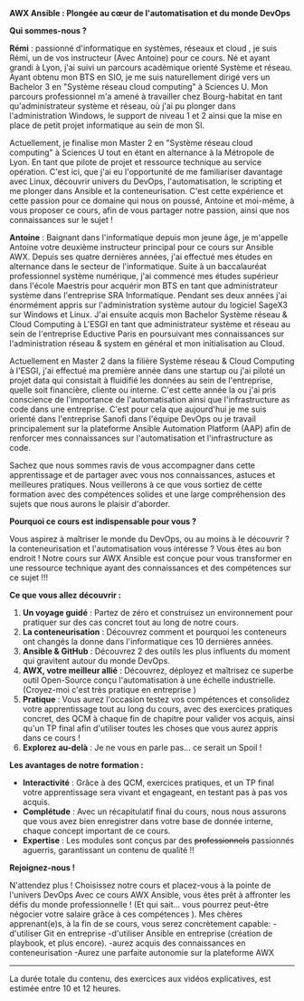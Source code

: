  **AWX Ansible : Plongée au cœur de l'automatisation et du monde DevOps**


**Qui sommes-nous ?**

 **Rémi** : passionné d'informatique en systèmes, réseaux et cloud , je suis Rémi, un de vos instructeur (Avec Antoine) pour ce cours. Né et ayant grandi à Lyon, j'ai suivi un parcours académique orienté Système et réseau. Ayant obtenu mon BTS en SIO, je me suis naturellement  dirigé vers un Bachelor 3 en "Système réseau cloud computing" à Sciences U. Mon parcours professionnel m'a amené à travailler chez Bourg-habitat en tant qu'administrateur système et réseau, où j'ai pu plonger dans l'administration Windows, le support de niveau 1 et 2 ainsi que la mise en place de petit projet informatique au sein de mon SI.

 Actuellement, je finalise mon Master 2 en "Système réseau cloud computing" à Sciences U tout en étant en alternance à la Métropole de Lyon. En tant que pilote de projet et ressource technique au service opération. C'est ici, que j'ai eu l'opportunité de me familiariser davantage avec Linux, découvrir univers du DevOps, l'automatisation, le scripting et me plonger dans Ansible et la conteneurisation. C'est cette expérience et cette passion pour ce domaine qui nous on poussé, Antoine et moi-même, à vous proposer ce cours, afin de vous partager notre passion, ainsi que nos connaissances sur le sujet ! 

 **Antoine** : Baignant dans l'informatique depuis mon jeune âge, je m'appelle Antoine votre deuxième instructeur principal pour ce cours sur Ansible AWX. Depuis ses quatre dernières années, j'ai effectué mes études en alternance dans le secteur de l'informatique. Suite à un baccalauréat professionnel système numérique, j'ai commencé mes études supérieur dans l'école Maestris pour acquérir mon BTS en tant que administrateur système dans l'entreprise SRA Informatique. Pendant ses deux années j'ai énormément appris sur l'administration système autour du logiciel SageX3 sur Windows et Linux. J'ai ensuite acquis mon Bachelor Système réseau & Cloud Computing à L'ESGI en tant que administrateur système et réseau au sein de l'entreprise Eductive Paris en poursuivant mes connaissances sur l'administration réseau & system en général et mon initialisation au Cloud.

 Actuellement en Master 2 dans la filière Système réseau & Cloud Computing à l'ESGI, j'ai effectué ma première année dans une startup ou j'ai piloté un projet data qui consistait à fluidifié les données au sein de l'entreprise, quelle soit financière, cliente ou interne. C'est cette année la ou j'ai pris conscience de l'importance de l'automatisation ainsi que l'infrastructure as code dans une entreprise. C'est pour cela que aujourd'hui je me suis orienté dans l'entreprise Sanofi dans l'équipe DevOps ou je travail principalement sur la plateforme Ansible Automation Platform (AAP) afin de renforcer mes connaissances sur l'automatisation et l'infrastructure as code. 

Sachez que nous sommes ravis de vous accompagner dans cette apprentissage et de partager avec vous nos connaissances, astuces et meilleures pratiques. Nous veillerons à ce que vous sortiez de cette formation avec des compétences solides et une large compréhension des sujets que nous aurons le plaisir d'aborder.

**Pourquoi ce cours est indispensable pour vous ?** 

 Vous aspirez à maîtriser le monde du DevOps, ou au moins à le découvrir ? la conteneurisation et l'automatisation vous intéresse ? Vous êtes au bon endroit ! Notre cours sur AWX Ansible est conçue pour vous transformer en une ressource technique ayant des connaissances et des compétences sur ce sujet !!!

**Ce que vous allez découvrir :** 

1. **Un voyage guidé** : Partez de zéro et construisez un environnement pour pratiquer sur des cas concret tout au long de notre cours.
2. **La conteneurisation** : Découvrez comment et pourquoi les conteneurs ont changés la donne dans l'informatique ces 10 dernières années.
3. **Ansible & GitHub** : Découvrez 2 des outils les plus influents du moment qui gravitent autour du monde DevOps.
4. **AWX, votre meilleur allié** : Découvrez, déployez et maîtrisez ce superbe outil Open-Source conçu l'automatisation à une échelle industrielle. (Croyez-moi c'est très pratique en entreprise )
5. **Pratique** : Vous aurez l'occasion testez vos compétences et consolidez votre apprentissage tout au long du cours, avec des exercices pratiques concret, des QCM à chaque fin de chapitre pour valider vos acquis, ainsi qu'un TP final afin d'utiliser toutes les choses que vous aurez appris dans ce cours !
6. **Explorez au-delà** : Je ne vous en parle pas... ce serait un Spoil ! 
  
**Les avantages de notre formation :** 

 - **Interactivité** : Grâce à des QCM, exercices pratiques, et un TP final votre apprentissage sera vivant et engageant, en testant pas à pas vos acquis.
 - **Complétude** : Avec un récapitulatif final du cours, nous nous assurons que vous avez bien  enregistrer dans votre base de donnée interne, chaque concept important de ce cours.
 - **Expertise** : Les modules sont conçus par des ~~professionnels~~ passionnés aguerris, garantissant un contenu de qualité !!

**Rejoignez-nous !** 

N'attendez plus ! Choisissez notre cours et placez-vous à la pointe de l'univers DevOps Avec ce cours AWX Ansible, vous êtes prêt à affronter les défis du monde professionnelle ! (Et qui sait... vous pourrez peut-être négocier votre salaire grâce à ces compétences ).
Mes chères apprenant(e)s, à la fin de se cours, vous serez concrètement capable: 
-d'utiliser Git en entreprise
-d'utiliser Ansible en entreprise (création de playbook, et plus encore).
-aurez acquis des connaissances en conteneurisation
-Aurez une parfaite autonomie sur la plateforme AWX

---




La durée totale du contenu, des exercices aux vidéos explicatives, est estimée entre 10 et 12 heures. 
